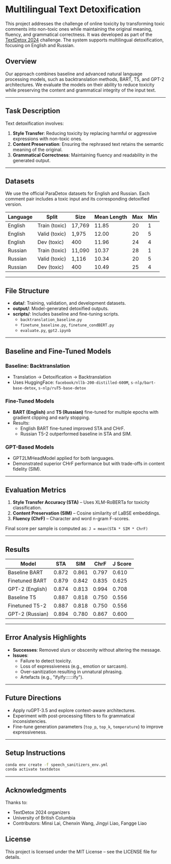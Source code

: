
# Multilingual Text Detoxification

This project addresses the challenge of online toxicity by transforming toxic comments into non-toxic ones while maintaining the original meaning, fluency, and grammatical correctness. It was developed as part of the [TextDetox 2024](https://github.com/pan-webis-de/pan-code/tree/master/clef24/text-detoxification) challenge. The system supports multilingual detoxification, focusing on English and Russian.

## Overview

Our approach combines baseline and advanced natural language processing models, such as backtranslation methods, BART, T5, and GPT-2 architectures. We evaluate the models on their ability to reduce toxicity while preserving the content and grammatical integrity of the input text.

---

## Task Description

Text detoxification involves:
1. **Style Transfer**: Reducing toxicity by replacing harmful or aggressive expressions with non-toxic ones.
2. **Content Preservation**: Ensuring the rephrased text retains the semantic meaning of the original.
3. **Grammatical Correctness**: Maintaining fluency and readability in the generated output.

---

## Datasets

We use the official ParaDetox datasets for English and Russian. Each comment pair includes a toxic input and its corresponding detoxified version.

| Language | Split          | Size   | Mean Length | Max | Min |
|----------|----------------|--------|-------------|-----|-----|
| English  | Train (toxic)  | 17,769 | 11.85       | 20  | 1   |
| English  | Valid (toxic)  | 1,975  | 12.00       | 20  | 5   |
| English  | Dev (toxic)    | 400    | 11.96       | 24  | 4   |
| Russian  | Train (toxic)  | 11,090 | 10.37       | 28  | 1   |
| Russian  | Valid (toxic)  | 1,116  | 10.34       | 20  | 5   |
| Russian  | Dev (toxic)    | 400    | 10.49       | 25  | 4   |

---

## File Structure

- **data/**: Training, validation, and development datasets.
- **output/**: Model-generated detoxified outputs.
- **scripts/**: Includes baseline and fine-tuning scripts.
  - `backtranslation_baseline.py`
  - `finetune_baseline.py`, `finetune_condBERT.py`
  - `evaluate.py`, `gpt2.ipynb`

---

## Baseline and Fine-Tuned Models

### Baseline: Backtranslation
- Translation → Detoxification → Backtranslation
- Uses HuggingFace: `facebook/nllb-200-distilled-600M`, `s-nlp/bart-base-detox`, `s-nlp/ruT5-base-detox`

### Fine-Tuned Models
- **BART (English)** and **T5 (Russian)** fine-tuned for multiple epochs with gradient clipping and early stopping.
- Results:
  - English BART fine-tuned improved STA and CHrF.
  - Russian T5-2 outperformed baseline in STA and SIM.

### GPT-Based Models
- GPT2LMHeadModel applied for both languages.
- Demonstrated superior CHrF performance but with trade-offs in content fidelity (SIM).

---

## Evaluation Metrics

1. **Style Transfer Accuracy (STA)** – Uses XLM-RoBERTa for toxicity classification.
2. **Content Preservation (SIM)** – Cosine similarity of LaBSE embeddings.
3. **Fluency (ChrF)** – Character and word n-gram F-scores.

Final score per sample is computed as: `J = mean(STA * SIM * ChrF)`

---

## Results

| Model             | STA     | SIM     | ChrF     | J Score  |
|------------------|---------|---------|----------|----------|
| Baseline BART     | 0.872   | 0.861   | 0.797    | 0.610    |
| Finetuned BART    | 0.879   | 0.842   | 0.835    | 0.625    |
| GPT-2 (English)   | 0.874   | 0.813   | 0.994    | 0.708    |
| Baseline T5       | 0.887   | 0.818   | 0.750    | 0.556    |
| Finetuned T5-2    | 0.887   | 0.818   | 0.750    | 0.556    |
| GPT-2 (Russian)   | 0.894   | 0.780   | 0.867    | 0.600    |

---

## Error Analysis Highlights

- **Successes**: Removed slurs or obscenity without altering the message.
- **Issues**:
  - Failure to detect toxicity.
  - Loss of expressiveness (e.g., emotion or sarcasm).
  - Over-sanitization resulting in unnatural phrasing.
  - Artefacts (e.g., "ifyify::::::ify").

---

## Future Directions

- Apply ruGPT-3.5 and explore context-aware architectures.
- Experiment with post-processing filters to fix grammatical inconsistencies.
- Fine-tune generation parameters (`top_p`, `top_k`, `temperature`) to improve expressiveness.

---

## Setup Instructions

```bash
conda env create -f speech_sanitizers_env.yml
conda activate textdetox
```

---

## Acknowledgments

Thanks to:
- TextDetox 2024 organizers
- University of British Columbia
- Contributors: Minsi Lai, Chenxin Wang, Jingyi Liao, Fangge Liao

## License

This project is licensed under the MIT License – see the LICENSE file for details.
